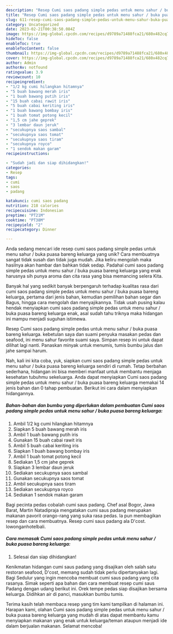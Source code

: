 ```yaml
---
description: "Resep Cumi saos padang simple pedas untuk menu sahur / buka puasa bareng keluarga yang Lezat"
title: "Resep Cumi saos padang simple pedas untuk menu sahur / buka puasa bareng keluarga yang Lezat"
slug: 611-resep-cumi-saos-padang-simple-pedas-untuk-menu-sahur-buka-puasa-bareng-keluarga-yang-lezat
category: Uncategorized
date: 2023-02-21T00:38:50.084Z
image: https://img-global.cpcdn.com/recipes/d9789a71488fca21/680x482cq70/cumi-saos-padang-simple-pedas-untuk-menu-sahur-buka-puasa-bareng-keluarga-foto-resep-utama.jpg
hideToc: false
enableToc: true
enableTocContent: false
thumbnail: https://img-global.cpcdn.com/recipes/d9789a71488fca21/680x482cq70/cumi-saos-padang-simple-pedas-untuk-menu-sahur-buka-puasa-bareng-keluarga-foto-resep-utama.jpg
cover: https://img-global.cpcdn.com/recipes/d9789a71488fca21/680x482cq70/cumi-saos-padang-simple-pedas-untuk-menu-sahur-buka-puasa-bareng-keluarga-foto-resep-utama.jpg
author: Admin
authorAv: notfound
ratingvalue: 3.9
reviewcount: 10
recipeingredient:
- "1/2 kg cumi hilangkan hitamnya"
- "5 buah bawang merah iris"
- "1 buah bawang putih iris"
- "15 buah cabai rawit iris"
- "5 buah cabai keriting iris"
- "1 buah bawang bombay iris"
- "1 buah tomat potong kecil"
- "1,5 cm jahe geprek"
- "3 lembar daun jeruk"
- "secukupnya saos sambal"
- "secukupnya saos tomat"
- "secukupnya saos tiram"
- "secukupnya royco"
- "1 sendok makan garam"
recipeinstructions:

- "Sudah jadi dan siap dihidangkan!"
categories:
- Resep
tags:
- cumi
- saos
- padang

katakunci: cumi saos padang 
nutrition: 218 calories
recipecuisine: Indonesian
preptime: "PT21M"
cooktime: "PT38M"
recipeyield: "2"
recipecategory: Dinner

---
```





Anda sedang mencari ide resep cumi saos padang simple pedas untuk menu sahur / buka puasa bareng keluarga yang unik? Cara membuatnya sangat tidak susah dan tidak juga mudah. Jika keliru mengolah maka hasilnya akan hambar dan bahkan tidak sedap. Padahal cumi saos padang simple pedas untuk menu sahur / buka puasa bareng keluarga yang enak harusnya sih punya aroma dan cita rasa yang bisa memancing selera Kita.





Banyak hal yang sedikit banyak berpengaruh terhadap kualitas rasa dari cumi saos padang simple pedas untuk menu sahur / buka puasa bareng keluarga, pertama dari jenis bahan, kemudian pemilihan bahan segar dan Bagus, hingga cara mengolah dan menyajikannya. Tidak usah pusing kalau hendak menyiapkan cumi saos padang simple pedas untuk menu sahur / buka puasa bareng keluarga enak,      asal sudah tahu triknya maka hidangan ini mampu menjadi suguhan istimewa.














Resep Cumi saos padang simple pedas untuk menu sahur / buka puasa bareng keluarga. kebetulan saya dan suami penyuka masakan pedas dan seafood, ini menu sahur favorite suami saya. Simpan resep ini untuk dapat dilihat lagi nanti. Panaskan minyak untuk menumis, tumis bumbu jalus dan jahe sampai harum.






Nah, kali ini kita coba, yuk, siapkan cumi saos padang simple pedas untuk menu sahur / buka puasa bareng keluarga sendiri di rumah. Tetap berbahan sederhana, hidangan ini bisa memberi manfaat untuk membantu menjaga kesehatan tubuhmu sekeluarga. Anda dapat menyiapkan Cumi saos padang simple pedas untuk menu sahur / buka puasa bareng keluarga memakai 14 jenis bahan dan 0 tahap pembuatan. Berikut ini cara dalam menyiapkan hidangannya.

<!--inarticleads1-->

##### Bahan-bahan dan bumbu yang diperlukan dalam pembuatan Cumi saos padang simple pedas untuk menu sahur / buka puasa bareng keluarga:

1. Ambil 1/2 kg cumi hilangkan hitamnya
1. Siapkan 5 buah bawang merah iris
1. Ambil 1 buah bawang putih iris
1. Gunakan 15 buah cabai rawit iris
1. Ambil 5 buah cabai keriting iris
1. Siapkan 1 buah bawang bombay iris
1. Ambil 1 buah tomat potong kecil
1. Sediakan 1,5 cm jahe geprek
1. Siapkan 3 lembar daun jeruk
1. Sediakan secukupnya saos sambal
1. Gunakan secukupnya saos tomat
1. Ambil secukupnya saos tiram
1. Sediakan secukupnya royco
1. Sediakan 1 sendok makan garam


Bagi pecinta pedas cobalah cumi saus padang. Chef asal Bogor, Jawa Barat, Martin Natadipraja mengatakan cumi saus padang merupakan makanan pavorit orango-rang yang suka rasa pedas. Ia pun membagikan resep dan cara membuatnya. Resep cumi saus padang ala D&#39;cost. lowonganhotelbali. 

<!--inarticleads2-->

##### Cara memasak Cumi saos padang simple pedas untuk menu sahur / buka puasa bareng keluarga:


1. Selesai dan siap dihidangkan!

Kenikmatan hidangan cumi saus padang yang disajikan oleh salah satu restoran seafood, D&#39;cost, memang sudah tidak perlu dipertanyakan lagi. Bagi Sedulur yang ingin mencoba membuat cumi saus padang yang cita rasanya. Simak seperti apa bahan dan cara membuat resep cumi saus Padang dengan udang berikut ini. Orek tempe pedas siap disajikan bersama keluarga. Didihkan air di panci, masukkan bumbu tumis. 

Terima kasih telah membaca resep yang tim kami tampilkan di halaman ini. Harapan kami, olahan Cumi saos padang simple pedas untuk menu sahur / buka puasa bareng keluarga yang mudah di atas dapat membantu kamu menyiapkan makanan yang enak untuk keluarga/teman ataupun menjadi ide dalam berjualan makanan. Selamat mencoba!
